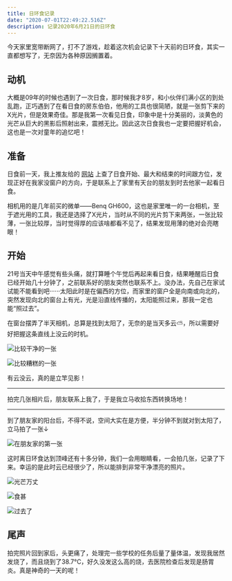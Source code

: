 ```yaml
---
title: 日环食记录
date: "2020-07-01T22:49:22.516Z"
description: 记录2020年6月21日的日环食
---
```


今天家里宽带断网了，打不了游戏，趁着这次机会记录下十天前的日环食，其实一直都想写了，无奈因为各种原因搁置着。

## 动机

大概是09年的时候也遇到了一次日食，那时候我才8岁，和小伙伴们满小区的到处乱跑，正巧遇到了在看日食的房东伯伯，他用的工具也很简陋，就是一张剪下来的X光片，但是效果奇佳。那是我第一次看见日食，印象中是十分美丽的，淡黄色的光芒从巨大的黑影后照射出来，震撼无比。因此这次日食我也一定要把握好机会，这也是一次对童年的追忆吧！

## 准备

日食前一天，我上推友给的 [网站](https://www.timeanddate.com/eclipse/map/2020-june-21) 上查了日食开始、最大和结束的时间跟方位，发现正好在我家没窗户的方向，于是联系上了家里有天台的朋友到时去他家一起看日食。

相机用的是几年前买的微单——Benq GH600，这也是家里唯一的一台相机，至于遮光用的工具，我还是选择了X光片，当时从不同的光片剪下来两张，一张比较薄，一张比较厚，当时觉得厚的应该啥都看不见了，结果发现用薄的绝对会亮瞎眼！

## 开始

21号当天中午感觉有些头痛，就打算睡个午觉后再起来看日食，结果睡醒后日食已经开始几十分钟了，之前联系好的朋友突然也联系不上。没办法，先自己在家试试能不能看到吧······太阳此时是在偏西的方位，而家里的窗户全是向南或向北的，突然发现向北的窗台上有光，光是沿直线传播的，太阳能照过来，那我一定也能“照过去”。

在窗台摆弄了半天相机，总算是找到太阳了，无奈的是当天多云⛅，所以需要好好把握这条直线上没云的时机。

![比较干净的一张](./IMG_1391.JPG)

![比较糟糕的一张](./IMG_1393.JPG)

有云没云，真的是立竿见影！

---

拍完几张相片后，朋友联系上我了，于是我立马收拾东西转换场地！

---

到了朋友家的阳台后，不得不说，空间大实在是方便，半分钟不到就对到太阳了，立马拍了一张↓

![在朋友家的第一张](./IMG_1396.JPG)

这时离日环食达到顶峰还有十多分钟，我们一会用眼睛看，一会拍几张，记录了下来。幸运的是此时云已经很少了，所以能排到非常干净漂亮的照片。

![光芒万丈](./IMG_1401.JPG)

![食甚](./IMG_1406.JPG)

![过去了](./IMG_1411.JPG)

## 尾声

拍完照片回到家后，头更痛了，处理完一些学校的任务后量了量体温，发现我居然发烧了，而且烧到了38.7°C，好久没发这么高的烧，去医院检查后发现是肠胃炎。真是神奇的一天的呢！
